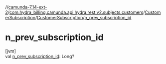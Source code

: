 //[camunda-7.14-ext-2](../../../../index.md)/[com.hydra_billing.camunda.api.hydra.rest.v2.subjects.customers](../../index.md)/[CustomerSubscription](../index.md)/[CustomerSubscription](index.md)/[n_prev_subscription_id](n_prev_subscription_id.md)

# n_prev_subscription_id

[jvm]\
val [n_prev_subscription_id](n_prev_subscription_id.md): Long?
